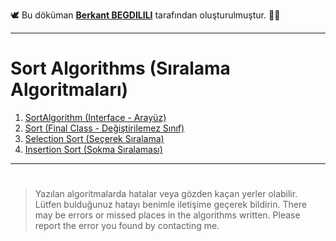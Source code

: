 🕊 Bu döküman [**Berkant BEGDILILI**](https://t.me/berkantbegdilili "Telegram: @berkantbegdilili") tarafından oluşturulmuştur. ✌🏼
________________________________
# Sort Algorithms (Sıralama Algoritmaları)

 1. [SortAlgorithm (Interface - Arayüz)](https://github.com/berkantbegdilili/JavaAlgoritmalari/blob/master/sorts/SortAlgorithm.java "by BB")
 2. [Sort (Final Class - Değiştirilemez Sınıf)](https://github.com/berkantbegdilili/JavaAlgoritmalari/blob/master/sorts/Sort.java "by BB")
 3. [Selection Sort (Seçerek Sıralama)](https://github.com/berkantbegdilili/JavaAlgoritmalari/blob/master/sorts/SelectionSort.java "by BB")
 4. [Insertion Sort (Sokma Sıralaması)](https://github.com/berkantbegdilili/JavaAlgoritmalari/blob/master/sorts/InsertionSort.java "by BB")
 
________________________________
#
> Yazılan algoritmalarda hatalar veya gözden kaçan yerler olabilir. Lütfen bulduğunuz hatayı benimle iletişime geçerek bildirin.
> There may be errors or missed places in the algorithms written. Please report the error you found by contacting me.




